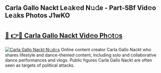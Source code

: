 ## Carla Gallo Nackt Le𝚊k𝚎d N𝚞𝚍e - Part-SBf Vid𝚎o Le𝚊ks Photos J1wKO

# <h2><a href="http://fb7z3h.evod.top/?m=Carla+Gallo+Nackt">🔗 👉🔴 Carla Gallo Nackt Vid𝚎o Ph𝚘t𝚘s</a></h2>

[![Carla Gallo Nackt N𝚞d𝚎s](https://i.imgur.com/8V9OHl7.gif)](http://fb7z3h.evod.top/?m=Carla+Gallo+Nackt)
Online content creator Carla Gallo Nackt who shares lifestyle and dance-themed content, including solo and collaborative dance performances and vlogs. Public figures Carla Gallo Nackt are often seen as targets of political attacks. 
